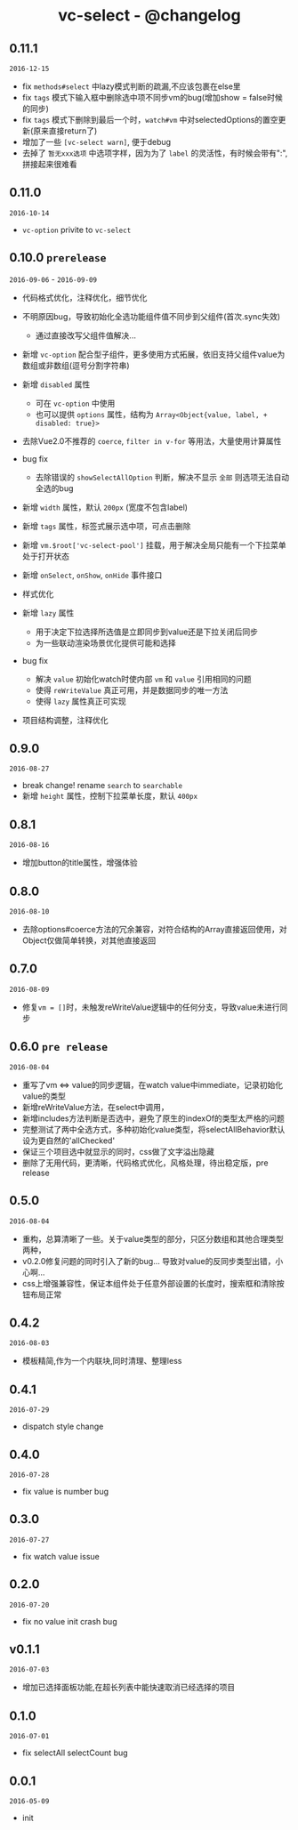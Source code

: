 <h1 align="center">vc-select - @changelog</h1>

## 0.11.1

`2016-12-15`

- fix `methods#select` 中lazy模式判断的疏漏,不应该包裹在else里
- fix `tags` 模式下输入框中删除选中项不同步vm的bug(增加show = false时候的同步)
- fix `tags` 模式下删除到最后一个时，`watch#vm` 中对selectedOptions的置空更新(原来直接return了)
- 增加了一些 `[vc-select warn]`, 便于debug
- 去掉了 `暂无xxx选项` 中选项字样，因为为了 `label` 的灵活性，有时候会带有":", 拼接起来很难看

## 0.11.0

`2016-10-14`

- `vc-option` privite to `vc-select` 

## 0.10.0 `prerelease`

`2016-09-06` - `2016-09-09`

- 代码格式优化，注释优化，细节优化

- 不明原因bug，导致初始化全选功能组件值不同步到父组件(首次.sync失效)
  - 通过直接改写父组件值解决...

- 新增 `vc-option` 配合型子组件，更多使用方式拓展，依旧支持父组件value为数组或非数组(逗号分割字符串)

- 新增 `disabled` 属性
  - 可在 `vc-option` 中使用
  - 也可以提供 `options` 属性，结构为 `Array<Object{value, label, + disabled: true}>`

- 去除Vue2.0不推荐的 `coerce`, `filter in v-for` 等用法，大量使用计算属性

- bug fix 
  - 去除错误的 `showSelectAllOption` 判断，解决不显示 `全部` 则选项无法自动全选的bug

- 新增 `width` 属性，默认 `200px` (宽度不包含label) 
- 新增 `tags` 属性，标签式展示选中项，可点击删除
- 新增 `vm.$root['vc-select-pool']` 挂载，用于解决全局只能有一个下拉菜单处于打开状态
- 新增 `onSelect`, `onShow`, `onHide` 事件接口

- 样式优化

- 新增 `lazy` 属性
  - 用于决定下拉选择所选值是立即同步到value还是下拉关闭后同步
  - 为一些联动渲染场景优化提供可能和选择

- bug fix 
  - 解决 `value` 初始化watch时使内部 `vm` 和 `value` 引用相同的问题
  - 使得 `reWriteValue` 真正可用，并是数据同步的唯一方法
  - 使得 `lazy` 属性真正可实现

- 项目结构调整，注释优化

## 0.9.0

`2016-08-27`

- break change! rename `search` to `searchable`
- 新增 `height` 属性，控制下拉菜单长度，默认 `400px`

## 0.8.1

`2016-08-16`

- 增加button的title属性，增强体验

## 0.8.0

`2016-08-10`

- 去除options#coerce方法的冗余兼容，对符合结构的Array直接返回使用，对Object仅做简单转换，对其他直接返回

## 0.7.0

`2016-08-09`

- 修复`vm = []`时，未触发reWriteValue逻辑中的任何分支，导致value未进行同步

## 0.6.0 `pre release` 

`2016-08-04`

- 重写了vm <=> value的同步逻辑，在watch value中immediate，记录初始化value的类型
- 新增reWriteValue方法，在select中调用，
- 新增includes方法判断是否选中，避免了原生的indexOf的类型太严格的问题
- 完整测试了两中全选方式，多种初始化value类型，将selectAllBehavior默认设为更自然的'allChecked'
- 保证三个项目选中就显示的同时，css做了文字溢出隐藏
- 删除了无用代码，更清晰，代码格式优化，风格处理，待出稳定版，pre release

## 0.5.0

`2016-08-04`

- 重构，总算清晰了一些。关于value类型的部分，只区分数组和其他合理类型两种，
- v0.2.0修复问题的同时引入了新的bug... 导致对value的反同步类型出错，小心啊...
- css上增强兼容性，保证本组件处于任意外部设置的长度时，搜索框和清除按钮布局正常

## 0.4.2

`2016-08-03`

- 模板精简,作为一个内联块,同时清理、整理less

## 0.4.1

`2016-07-29`

- dispatch style change

## 0.4.0

`2016-07-28`

- fix value is number bug

## 0.3.0

`2016-07-27`

- fix watch value issue

## 0.2.0

`2016-07-20`

- fix no value init crash bug

## v0.1.1

`2016-07-03`

- 增加已选择面板功能,在超长列表中能快速取消已经选择的项目

## 0.1.0

`2016-07-01`

- fix selectAll selectCount bug

## 0.0.1

`2016-05-09`

- init

